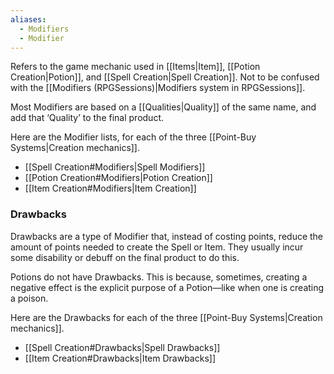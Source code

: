 ```yaml
---
aliases:
  - Modifiers
  - Modifier
---
```

Refers to the game mechanic used in [[Items|Item]], [[Potion Creation|Potion]], and [[Spell Creation|Spell Creation]]. Not to be confused with the [[Modifiers (RPGSessions)|Modifiers system in RPGSessions]].

Most Modifiers are based on a [[Qualities|Quality]] of the same name, and add that ‘Quality’ to the final product.

Here are the Modifier lists, for each of the three [[Point-Buy Systems|Creation mechanics]].
- [[Spell Creation#Modifiers|Spell Modifiers]]
- [[Potion Creation#Modifiers|Potion Creation]]
- [[Item Creation#Modifiers|Item Creation]]

### Drawbacks
Drawbacks are a type of Modifier that, instead of costing points, reduce the amount of points needed to create the Spell or Item. They usually incur some disability or debuff on the final product to do this.

Potions do not have Drawbacks. This is because, sometimes, creating a negative effect is the explicit purpose of a Potion—like when one is creating a poison.

Here are the Drawbacks for each of the three [[Point-Buy Systems|Creation mechanics]].
- [[Spell Creation#Drawbacks|Spell Drawbacks]]
- [[Item Creation#Drawbacks|Item Drawbacks]]

